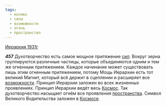 ```yaml
---
tags:
  - космос
  - сила
  - возможности
  - огонь
  - пространство
---
```


[Иерархия 1931г](https://127.0.0.1:4002/agni/1931)

___457___
Духотворчество есть самое мощное притяжение [сил](../../../tags/#сила). Вокруг зерна группируются различные частицы, которые объединяются одним и тем же огненным притяжением. Каждое начинание может существовать лишь этим огненным притяжением, потому Мощь Иерархии есть тот великий Магнит, который всё держит в сцеплении и расширяет все [возможности](../../../tags/#возможности). Принцип Иерархии заложен во всех жизненных проявлениях. Принцип Иерархии ведёт весь [Космос](../../../tags/#космос). Так духотворчество насыщает огнём все проявления [пространства](../../../tags/#пространство). Символ Великого Водительства заложен в [Космосе](../../../tags/#космос).   

